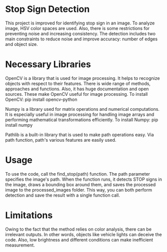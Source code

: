 # Stop Sign Detection
  This project is improved for identifying stop sign in an image. To analyze image, HSV color spaces are used. Also, there is some restrictions for preventing noise and increasing consistency. The detection includes two main constraints to reduce noise and improve accuracy: number of edges and object size. 

# Necessary Libraries
  OpenCV is a library that is used for image processing. It helps to recognize objects with respect to their features. There is wide range of methods, approaches and functions. Also, it has huge documentation and open sources. These make OpenCV useful for image processing.
  To install OpenCV: pip install opencv-python
  
  Numpy is a library used for matrix operations and numerical computations. It is especially useful in image processing for handling image arrays and performing mathematical transformations efficiently.
  To install Numpy: pip install numpy
  
  Pathlib is a built-in library that is used to make path operations easy. Via path function, path's various features are easily used.

# Usage
  To use the code, call the find_stop(path) function. The path parameter specifies the image's path. When the function runs, it detects STOP signs in the image, draws a bounding box around them, and saves the processed image to the processed_images folder. This way, you can both perform detection and save the result with a single function call.

# Limitations
  Owing to the fact that the method relies on color analysis, there can be irrelevant outputs. In other words, objects like vehicle lights can deceive the code. Also, low brightness and different conditions can make inefficient measurement.

  
  


